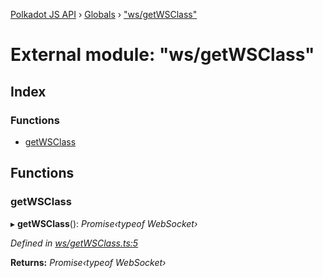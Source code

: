 [Polkadot JS API](../README.md) › [Globals](../globals.md) › ["ws/getWSClass"](_ws_getwsclass_.md)

# External module: "ws/getWSClass"

## Index

### Functions

* [getWSClass](_ws_getwsclass_.md#getwsclass)

## Functions

###  getWSClass

▸ **getWSClass**(): *Promise‹typeof WebSocket›*

*Defined in [ws/getWSClass.ts:5](https://github.com/polkadot-js/api/blob/f73609103/packages/rpc-provider/src/ws/getWSClass.ts#L5)*

**Returns:** *Promise‹typeof WebSocket›*
